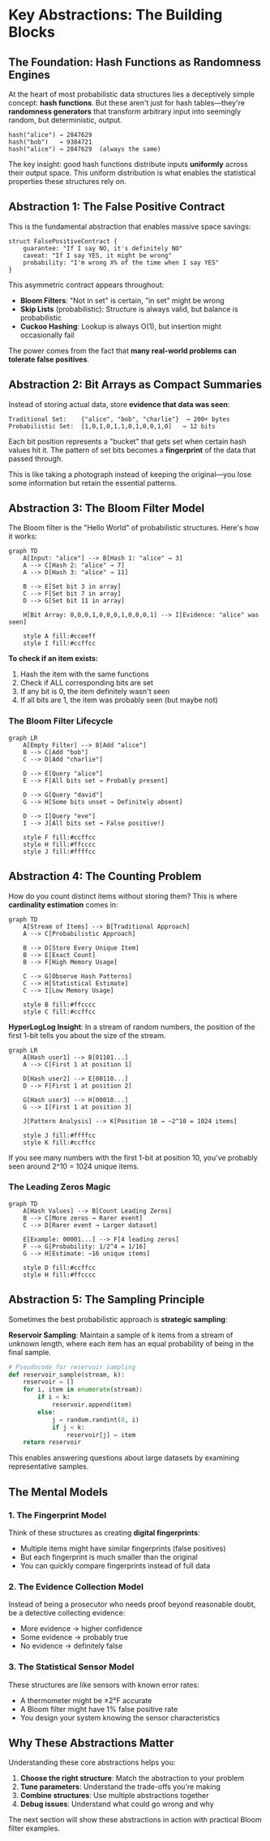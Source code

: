 # Key Abstractions: The Building Blocks

## The Foundation: Hash Functions as Randomness Engines

At the heart of most probabilistic data structures lies a deceptively simple concept: **hash functions**. But these aren't just for hash tables—they're **randomness generators** that transform arbitrary input into seemingly random, but deterministic, output.

```
hash("alice") → 2847629
hash("bob")   → 9384721
hash("alice") → 2847629  (always the same)
```

The key insight: good hash functions distribute inputs **uniformly** across their output space. This uniform distribution is what enables the statistical properties these structures rely on.

## Abstraction 1: The False Positive Contract

This is the fundamental abstraction that enables massive space savings:

```
struct FalsePositiveContract {
    guarantee: "If I say NO, it's definitely NO"
    caveat: "If I say YES, it might be wrong"
    probability: "I'm wrong X% of the time when I say YES"
}
```

This asymmetric contract appears throughout:
- **Bloom Filters**: "Not in set" is certain, "in set" might be wrong
- **Skip Lists** (probabilistic): Structure is always valid, but balance is probabilistic
- **Cuckoo Hashing**: Lookup is always O(1), but insertion might occasionally fail

The power comes from the fact that **many real-world problems can tolerate false positives**.

## Abstraction 2: Bit Arrays as Compact Summaries

Instead of storing actual data, store **evidence that data was seen**:

```
Traditional Set:    {"alice", "bob", "charlie"}  → 200+ bytes
Probabilistic Set:  [1,0,1,0,1,1,0,1,0,0,1,0]   → 12 bits
```

Each bit position represents a "bucket" that gets set when certain hash values hit it. The pattern of set bits becomes a **fingerprint** of the data that passed through.

This is like taking a photograph instead of keeping the original—you lose some information but retain the essential patterns.

## Abstraction 3: The Bloom Filter Model

The Bloom filter is the "Hello World" of probabilistic structures. Here's how it works:

```mermaid
graph TD
    A[Input: "alice"] --> B[Hash 1: "alice" → 3]
    A --> C[Hash 2: "alice" → 7] 
    A --> D[Hash 3: "alice" → 11]
    
    B --> E[Set bit 3 in array]
    C --> F[Set bit 7 in array]
    D --> G[Set bit 11 in array]
    
    H[Bit Array: 0,0,0,1,0,0,0,1,0,0,0,1] --> I[Evidence: "alice" was seen]
    
    style A fill:#cceeff
    style I fill:#ccffcc
```

**To check if an item exists:**
1. Hash the item with the same functions
2. Check if ALL corresponding bits are set
3. If any bit is 0, the item definitely wasn't seen
4. If all bits are 1, the item was probably seen (but maybe not)

### The Bloom Filter Lifecycle

```mermaid
graph LR
    A[Empty Filter] --> B[Add "alice"]
    B --> C[Add "bob"]
    C --> D[Add "charlie"]
    
    D --> E[Query "alice"]
    E --> F[All bits set → Probably present]
    
    D --> G[Query "david"]
    G --> H[Some bits unset → Definitely absent]
    
    D --> I[Query "eve"]
    I --> J[All bits set → False positive!]
    
    style F fill:#ccffcc
    style H fill:#ffcccc
    style J fill:#ffffcc
```

## Abstraction 4: The Counting Problem

How do you count distinct items without storing them? This is where **cardinality estimation** comes in:

```mermaid
graph TD
    A[Stream of Items] --> B[Traditional Approach]
    A --> C[Probabilistic Approach]
    
    B --> D[Store Every Unique Item]
    B --> E[Exact Count]
    B --> F[High Memory Usage]
    
    C --> G[Observe Hash Patterns]
    C --> H[Statistical Estimate]
    C --> I[Low Memory Usage]
    
    style B fill:#ffcccc
    style C fill:#ccffcc
```

**HyperLogLog Insight**: In a stream of random numbers, the position of the first 1-bit tells you about the size of the stream.

```mermaid
graph LR
    A[Hash user1] --> B[01101...]
    A --> C[First 1 at position 1]
    
    D[Hash user2] --> E[00110...]
    D --> F[First 1 at position 2]
    
    G[Hash user3] --> H[00010...]
    G --> I[First 1 at position 3]
    
    J[Pattern Analysis] --> K[Position 10 → ~2^10 = 1024 items]
    
    style J fill:#ffffcc
    style K fill:#ccffcc
```

If you see many numbers with the first 1-bit at position 10, you've probably seen around 2^10 = 1024 unique items.

### The Leading Zeros Magic

```mermaid
graph TD
    A[Hash Values] --> B[Count Leading Zeros]
    B --> C[More zeros → Rarer event]
    C --> D[Rarer event → Larger dataset]
    
    E[Example: 00001...] --> F[4 leading zeros]
    F --> G[Probability: 1/2^4 = 1/16]
    G --> H[Estimate: ~16 unique items]
    
    style D fill:#ccffcc
    style H fill:#ffcccc
```

## Abstraction 5: The Sampling Principle

Sometimes the best probabilistic approach is **strategic sampling**:

**Reservoir Sampling**: Maintain a sample of k items from a stream of unknown length, where each item has an equal probability of being in the final sample.

```python
# Pseudocode for reservoir sampling
def reservoir_sample(stream, k):
    reservoir = []
    for i, item in enumerate(stream):
        if i < k:
            reservoir.append(item)
        else:
            j = random.randint(0, i)
            if j < k:
                reservoir[j] = item
    return reservoir
```

This enables answering questions about large datasets by examining representative samples.

## The Mental Models

### 1. The Fingerprint Model
Think of these structures as creating **digital fingerprints**:
- Multiple items might have similar fingerprints (false positives)
- But each fingerprint is much smaller than the original
- You can quickly compare fingerprints instead of full data

### 2. The Evidence Collection Model
Instead of being a prosecutor who needs proof beyond reasonable doubt, be a detective collecting evidence:
- More evidence → higher confidence
- Some evidence → probably true
- No evidence → definitely false

### 3. The Statistical Sensor Model
These structures are like sensors with known error rates:
- A thermometer might be ±2°F accurate
- A Bloom filter might have 1% false positive rate
- You design your system knowing the sensor characteristics

## Why These Abstractions Matter

Understanding these core abstractions helps you:

1. **Choose the right structure**: Match the abstraction to your problem
2. **Tune parameters**: Understand the trade-offs you're making
3. **Combine structures**: Use multiple abstractions together
4. **Debug issues**: Understand what could go wrong and why

The next section will show these abstractions in action with practical Bloom filter examples.
